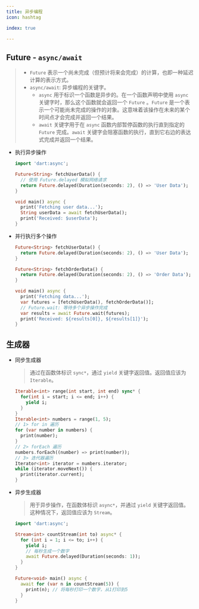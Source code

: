 ```yaml
---
title: 异步编程
icon: hashtag

index: true

---
```


## Future - `async/await`
  > - `Future` 表示一个尚未完成（但预计将来会完成）的计算，也即一种延迟计算的表示方式。
  > - `async/await`: 异步编程的关键字。
  >   * `async` 用于标识一个函数是异步的。在一个函数声明中使用 `async` 关键字时，那么这个函数就会返回一个 `Future` 。`Future` 是一个表示一个可能尚未完成的操作的对象。这意味着该操作在未来的某个时间点才会完成并返回一个结果。
  >   * `await` 关键字用于在 `async` 函数内部暂停函数的执行直到指定的 `Future` 完成。`await` 关键字会阻塞函数的执行，直到它右边的表达式完成并返回一个结果。
  
  - 执行异步操作

    ```dart
    import 'dart:async';
    
    Future<String> fetchUserData() {
      // 使用 Future.delayed 模拟网络请求
      return Future.delayed(Duration(seconds: 2), () => 'User Data');
    }
    
    void main() async {
      print('Fetching user data...');
      String userData = await fetchUserData();
      print('Received: $userData');
    }
    ```

  - 并行执行多个操作

    ```dart
    Future<String> fetchUserData() {
      return Future.delayed(Duration(seconds: 2), () => 'User Data');
    }
    
    Future<String> fetchOrderData() {
      return Future.delayed(Duration(seconds: 2), () => 'Order Data');
    }
    
    void main() async {
      print('Fetching data...');
      var futures = [fetchUserData(), fetchOrderData()];
      // Future.wait: 等待多个异步操作完成
      var results = await Future.wait(futures);
      print('Received: ${results[0]}, ${results[1]}');
    }
    ```
    
## 生成器

- 同步生成器
  > 通过在函数体标识 `sync*`，通过 `yield` 关键字返回值。返回值应该为 `Iterable`。

    ```dart
    Iterable<int> range(int start, int end) sync* {
      for(int i = start; i <= end; i++) {
        yield i;
      }
    }
    Iterable<int> numbers = range(1, 5);
    // 1> for in 遍历
    for (var number in numbers) {
      print(number);
    }
    // 2> forEach 遍历
    numbers.forEach((number) => print(number));
    // 3> 迭代器遍历
    Iterator<int> iterator = numbers.iterator;
    while (iterator.moveNext()) {
      print(iterator.current);
    }
    ```

- 异步生成器
  > 用于异步操作，在函数体标识 `async*`，并通过 `yield` 关键字返回值。这种情况下，返回值应该为 `Stream`。

    ```dart
    import 'dart:async';

    Stream<int> countStream(int to) async* {
      for (int i = 1; i <= to; i++) {
        yield i;
        // 每秒生成一个数字
        await Future.delayed(Duration(seconds: 1));   
      }
    }
    
    Future<void> main() async {
      await for (var n in countStream(5)) {
        print(n); // 将每秒打印一个数字，从1打印到5
      }
    }
    ```